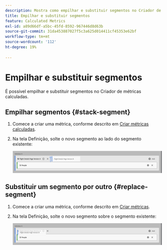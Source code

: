 ```yaml
---
description: Mostra como empilhar e substituir segmentos no Criador de métricas calculadas.
title: Empilhar e substituir segmentos
feature: Calculated Metrics
exl-id: a89d66df-a5bc-45fd-8592-967446d8d63b
source-git-commit: 31da453887027f5c3a625d014411cf45353e62bf
workflow-type: tm+mt
source-wordcount: '112'
ht-degree: 19%

---
```


# Empilhar e substituir segmentos

É possível empilhar e substituir segmentos no Criador de métricas calculadas.

## Empilhar segmentos {#stack-segment}

1. Comece a criar uma métrica, conforme descrito em [Criar métricas calculadas](cm-build-metrics.md).

1. Na tela Definição, solte o novo segmento ao lado do segmento existente:

   ![Tela de definição mostrando a métrica Visitantes dos EUA colocada ao lado dos Visitantes Internacionais existentes.](assets/segment-stack.png)

## Substituir um segmento por outro {#replace-segment}

1. Comece a criar uma métrica, conforme descrito em [Criar métricas](cm-build-metrics.md).

1. Na tela Definição, solte o novo segmento sobre o segmento existente:

   ![Tela de definição mostrando os Visitantes dos EUA incluídos na métrica Visitantes Internacionais.](assets/segment-replace.png)
